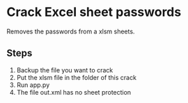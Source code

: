# Crack Excel sheet passwords
Removes the passwords from a xlsm sheets.

## Steps
1. Backup the file you want to crack
2. Put the xlsm file in the folder of this crack
3. Run app.py
4. The file out.xml has no sheet protection
